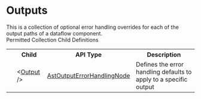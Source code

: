 # Outputs

<div class="LanguageSummary"><div class ="SummaryItem">This is a collection of optional error handling overrides for each of the output paths of a dataflow component.</div></div><div class="SchemaBindingGroup"><div class="SchemaBindingGroupHeader">Permitted Collection Child Definitions</div><table id="SchemaBindingList" class="SchemaBindingList"><tbody><tr><th class="SchemaBindingIconColumnHeader">&nbsp;</th><th class="SchemaBindingNameColumnHeader">Child</th><th class="SchemaBindingTypeColumnHeader">API Type</th><th class="SchemaBindingSummaryColumnHeader">Description</th></tr><tr class="cd0"><td class="SchemaBindingIcon"><div class="NotRequired" /></td><td class="SchemaBindingName"><span class="punc">&lt;</span><a href=../api-reference/Varigence.Languages.Biml.Transformation.AstOutputErrorHandlingNode.html">Output</a><span class="punc"> /&gt;</span></td><td class="SchemaBindingType"><a href="Varigence.Languages.Biml.Transformation.AstOutputErrorHandlingNode.html">AstOutputErrorHandlingNode</a></td><td class="SchemaBindingSummary">Defines the error handling defaults to apply to a specific output</td></tr></tbody></table></div>